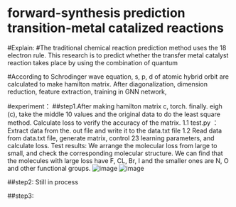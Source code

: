 forward-synthesis prediction transition-metal catalized reactions
====
#Explain:
#The traditional chemical reaction prediction method uses the 18 electron rule. This research is to predict whether the transfer metal catalyst reaction takes place by using the combination of quantum 

#According to Schrodinger wave equation, s, p, d of atomic hybrid orbit are calculated to make hamilton matrix. After diagonalization, dimension reduction, feature extraction, training in GNN network, 

#experiment：
##step1.After making hamilton matrix c, torch. finally. eigh (c), take the middle 10 values and the original data to do the least square method. Calculate loss to verify the accuracy of the matrix.
    1.1  test.py ：Extract data from the. out file and write it to the data.txt file
    1.2  Read data from data.txt file, generate matrix, control 23 learning parameters, and calculate loss.
    Test results: We arrange the molecular loss from large to small, and check the corresponding molecular structure. We can find that the molecules with large loss have F, CL, Br, I and the smaller ones are N, O and other functional groups.
![image](https://github.com/sudehong/forward-synthesis-prediction-transition-metal-catalized-reactions/tree/master/step1/head5.jpg)
![image](https://github.com/sudehong/forward-synthesis-prediction-transition-metal-catalized-reactions/tree/master/step1/tail5.jpg)
    
##step2: Still in process

##step3:
